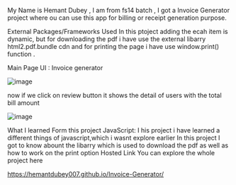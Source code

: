 My Name is Hemant Dubey , I am from fs14 batch , I got a Invoice Generator project where ou can use this app for billing or receipt generation purpose.

External Packages/Frameworks Used
In this ptoject adding the ecah item is dynamic, but for downloading the pdf i have use the external libarry html2.pdf.bundle cdn and for printing the page i have use window.print() function .

Main Page UI :
Invoice generator

![image](https://github.com/hemantdubey007/Invoice-Generator/assets/149229384/a5d39daa-762a-43e1-babd-48bb3a2272f0)



now if we click on review button it shows the detail of users with the total bill amount

![image](https://github.com/hemantdubey007/Invoice-Generator/assets/149229384/263b4cc5-264f-498e-a317-05cf50584dc9)


What I learned Form this project
JavaScript: I his project i have learned a different things of javascript,which i wasnt explore earlier
In this project I got to know abount the libarry which is used to download the pdf as well as how to work on the print option
Hosted Link
You can explore the whole project here

https://hemantdubey007.github.io/Invoice-Generator/
